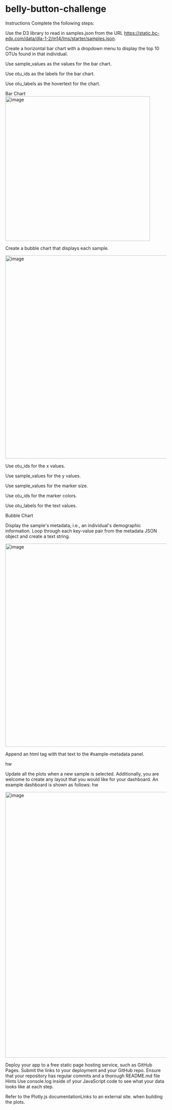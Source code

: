 # belly-button-challenge
Instructions
Complete the following steps:

Use the D3 library to read in samples.json from the URL https://static.bc-edx.com/data/dla-1-2/m14/lms/starter/samples.json.

Create a horizontal bar chart with a dropdown menu to display the top 10 OTUs found in that individual.

Use sample_values as the values for the bar chart.

Use otu_ids as the labels for the bar chart.

Use otu_labels as the hovertext for the chart.


Bar Chart
<img width="452" alt="image" src="https://github.com/user-attachments/assets/5db55fc5-d405-423f-a661-32429bd4fa2c">






Create a bubble chart that displays each sample.

<img width="635" alt="image" src="https://github.com/user-attachments/assets/c5705839-bd50-499e-8f46-0bd52e966593">


Use otu_ids for the x values.

Use sample_values for the y values.

Use sample_values for the marker size.

Use otu_ids for the marker colors.

Use otu_labels for the text values.

Bubble Chart

Display the sample's metadata, i.e., an individual's demographic information.
Loop through each key-value pair from the metadata JSON object and create a text string.

<img width="635" alt="image" src="https://github.com/user-attachments/assets/c3a272ca-7320-4bb0-aec6-689699d7b980">


Append an html tag with that text to the #sample-metadata panel.

hw

Update all the plots when a new sample is selected. Additionally, you are welcome to create any layout that you would like for your dashboard. An example dashboard is shown as follows:
hw

<img width="830" alt="image" src="https://github.com/user-attachments/assets/cbcab3a0-5596-4778-8804-7d575de0f472">






Deploy your app to a free static page hosting service, such as GitHub Pages. Submit the links to your deployment and your GitHub repo. Ensure that your repository has regular commits and a thorough README.md file
Hints
Use console.log inside of your JavaScript code to see what your data looks like at each step.

Refer to the Plotly.js documentationLinks to an external site. when building the plots.
